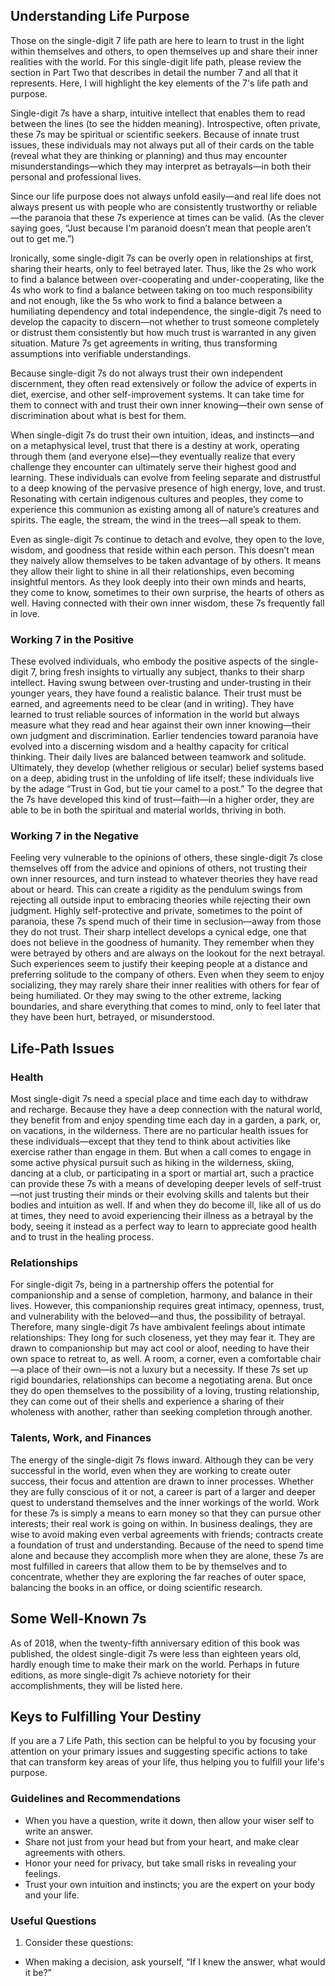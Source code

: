 ## Understanding Life Purpose

Those on the single-digit 7 life path are here to learn to trust in the light within themselves and others, to open themselves up and share their inner realities with the world. For this single-digit life path, please review the section in Part Two that describes in detail the number 7 and all that it represents. Here, I will highlight the key elements of the 7's life path and purpose. 

Single-digit 7s have a sharp, intuitive intellect that enables them to read between the lines (to see the hidden meaning). Introspective, often private, these 7s may be spiritual or scientific seekers. Because of innate trust issues, these individuals may not always put all of their cards on the table (reveal what they are thinking or planning) and thus may encounter misunderstandings—which they may interpret as betrayals—in both their personal and professional lives.

Since our life purpose does not always unfold easily—and real life does not always present us with people who are consistently trustworthy or reliable—the paranoia that these 7s experience at times can be valid. (As the clever saying goes, “Just because I'm paranoid doesn’t mean that people aren’t out to get me.”)

Ironically, some single-digit 7s can be overly open in relationships at first, sharing their hearts, only to feel betrayed later. Thus, like the 2s who work to find a balance between over-cooperating and under-cooperating, like the 4s who work to find a balance between taking on too much responsibility and not enough, like the 5s who work to find a balance between a humiliating dependency and total independence, the single-digit 7s need to develop the capacity to discern—not whether to trust someone completely or distrust them consistently but how much trust is warranted in any given situation. Mature 7s get agreements in writing, thus transforming assumptions into verifiable understandings.

Because single-digit 7s do not always trust their own independent discernment, they often read extensively or follow the advice of experts in diet, exercise, and other self-improvement systems. It can take time for them to connect with and trust their own inner knowing—their own sense of discrimination about what is best for them.

When single-digit 7s do trust their own intuition, ideas, and instincts—and on a metaphysical level, trust that there is a destiny at work, operating through them (and everyone else)—they eventually realize that every challenge they encounter can ultimately serve their highest good and learning. These individuals can evolve from feeling separate and distrustful to a deep knowing of the pervasive presence of high energy, love, and trust. Resonating with certain indigenous cultures and peoples, they come to experience this communion as existing among all of nature’s creatures and spirits. The eagle, the stream, the wind in the trees—all speak to them.

Even as single-digit 7s continue to detach and evolve, they open to the love, wisdom, and goodness that reside within each person. This doesn’t mean they naively allow themselves to be taken advantage of by others. It means they allow their light to shine in all their relationships, even becoming insightful mentors. As they look deeply into their own minds and hearts, they come to know, sometimes to their own surprise, the hearts of others as well. Having connected with their own inner wisdom, these 7s frequently fall in love.

### Working 7 in the Positive

These evolved individuals, who embody the positive aspects of the single-digit 7, bring fresh insights to virtually any subject, thanks to their sharp intellect. Having swung between over-trusting and under-trusting in their younger years, they have found a realistic balance. Their trust must be earned, and agreements need to be clear (and in writing). They have learned to trust reliable sources of information in the world but always measure what they read and hear against their own inner knowing—their own judgment and discrimination. Earlier tendencies toward paranoia have evolved into a discerning wisdom and a healthy capacity for critical thinking. Their daily lives are balanced between teamwork and solitude. Ultimately, they develop (whether religious or secular) belief systems based on a deep, abiding trust in the unfolding of life itself; these individuals live by the adage “Trust in God, but tie your camel to a post.” To the degree that the 7s have developed this kind of trust—faith—in a higher order, they are able to be in both the spiritual and material worlds, thriving in both.

### Working 7 in the Negative

Feeling very vulnerable to the opinions of others, these single-digit 7s close themselves off from the advice and opinions of others, not trusting their own inner resources, and turn instead to whatever theories they have read about or heard. This can create a rigidity as the pendulum swings from rejecting all outside input to embracing theories while rejecting their own judgment. Highly self-protective and private, sometimes to the point of paranoia, these 7s spend much of their time in seclusion—away from those they do not trust. Their sharp intellect develops a cynical edge, one that does not believe in the goodness of humanity. They remember when they were betrayed by others and are always on the lookout for the next betrayal. Such experiences seem to justify their keeping people at a distance and preferring solitude to the company of others. Even when they seem to enjoy socializing, they may rarely share their inner realities with others for fear of being humiliated. Or they may swing to the other extreme, lacking boundaries, and share everything that comes to mind, only to feel later that they have been hurt, betrayed, or misunderstood.

## Life-Path Issues
### Health

Most single-digit 7s need a special place and time each day to withdraw and recharge. Because they have a deep connection with the natural world, they benefit from and enjoy spending time each day in a garden, a park, or, on vacations, in the wilderness. There are no particular health issues for these individuals—except that they tend to think about activities like exercise rather than engage in them. But when a call comes to engage in some active physical pursuit such as hiking in the wilderness, skiing, dancing at a club, or participating in a sport or martial art, such a practice can provide these 7s with a means of developing deeper levels of self-trust—not just trusting their minds or their evolving skills and talents but their bodies and intuition as well. If and when they do become ill, like all of us do at times, they need to avoid experiencing their illness as a betrayal by the body, seeing it instead as a perfect way to learn to appreciate good health and to trust in the healing process.

### Relationships

For single-digit 7s, being in a partnership offers the potential for companionship and a sense of completion, harmony, and balance in their lives. However, this companionship requires great intimacy, openness, trust, and vulnerability with the beloved—and thus, the possibility of betrayal. Therefore, many single-digit 7s have ambivalent feelings about intimate relationships: They long for such closeness, yet they may fear it. They are drawn to companionship but may act cool or aloof, needing to have their own space to retreat to, as well. A room, a corner, even a comfortable chair—a place of their own—is not a luxury but a necessity. If these 7s set up rigid boundaries, relationships can become a negotiating arena. But once they do open themselves to the possibility of a loving, trusting relationship, they can come out of their shells and experience a sharing of their wholeness with another, rather than seeking completion through another.

### Talents, Work, and Finances

The energy of the single-digit 7s flows inward. Although they can be very successful in the world, even when they are working to create outer success, their focus and attention are drawn to inner processes. Whether they are fully conscious of it or not, a career is part of a larger and deeper quest to understand themselves and the inner workings of the world. Work for these 7s is simply a means to earn money so that they can pursue other interests; their real work is going on within. In business dealings, they are wise to avoid making even verbal agreements with friends; contracts create a foundation of trust and understanding. Because of the need to spend time alone and because they accomplish more when they are alone, these 7s are most fulfilled in careers that allow them to be by themselves and to concentrate, whether they are exploring the far reaches of outer space, balancing the books in an office, or doing scientific research.

## Some Well-Known 7s

As of 2018, when the twenty-fifth anniversary edition of this book was published, the oldest single-digit 7s were less than eighteen years old, hardly enough time to make their mark on the world. Perhaps in future editions, as more single-digit 7s achieve notoriety for their accomplishments, they will be listed here. 

## Keys to Fulfilling Your Destiny

If you are a 7 Life Path, this section can be helpful to you by focusing your attention on your primary issues and suggesting specific actions to take that can transform key areas of your life, thus helping you to fulfill your life's purpose. 

### Guidelines and Recommendations

* When you have a question, write it down, then allow your wiser self to write an answer. 
* Share not just from your head but from your heart, and make clear agreements with others. 
* Honor your need for privacy, but take small risks in revealing your feelings.
* Trust your own intuition and instincts; you are the expert on your body and your life. 

### Useful Questions

1.  Consider these questions: 
* When making a decision, ask yourself, “If I knew the answer, what would it be?” 
